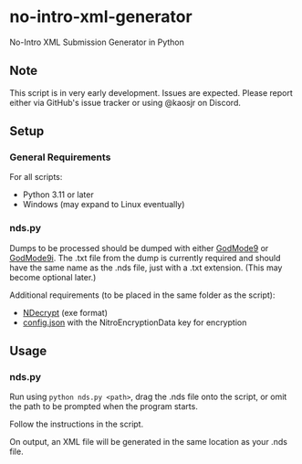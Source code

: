 # no-intro-xml-generator
No-Intro XML Submission Generator in Python

## Note
This script is in very early development. Issues are expected. Please report either via GitHub's issue tracker or using @kaosjr on Discord.

## Setup
### General Requirements
For all scripts:
- Python 3.11 or later
- Windows (may expand to Linux eventually)

### nds.py
Dumps to be processed should be dumped with either [GodMode9](https://github.com/d0k3/GodMode9) or [GodMode9i](https://github.com/DS-Homebrew/GodMode9i). The .txt file from the dump is currently required and should have the same name as the .nds file, just with a .txt extension. (This may become optional later.)

Additional requirements (to be placed in the same folder as the script):
- [NDecrypt](https://github.com/SabreTools/NDecrypt/releases/tag/0.3.2) (exe format)
- [config.json](https://gist.github.com/Dimensional/82f212a0b35bcf9caaa2bc9a70b3a92a) with the NitroEncryptionData key for encryption

## Usage
### nds.py
Run using `python nds.py <path>`, drag the .nds file onto the script, or omit the path to be prompted when the program starts.

Follow the instructions in the script.

On output, an XML file will be generated in the same location as your .nds file.